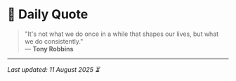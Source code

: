 # 📜 Daily Quote

> "It's not what we do once in a while that shapes our lives, but what we do consistently."  
> — **Tony Robbins**

---

_Last updated: 11 August 2025 ⏳_
